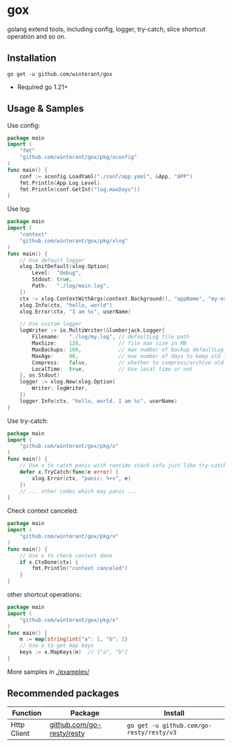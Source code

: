 # gox

golang extend tools, including config, logger, try-catch, slice shortcut operation and so on.

## Installation

```
go get -u github.com/winterant/gox
```
- Required go 1.21+

## Usage & Samples

Use config:
```go
package main
import (
    "fmt"
    "github.com/winterant/gox/pkg/xconfig"
)
func main() {
    conf := xconfig.LoadYaml("./conf/app.yaml", &App, "APP")
    fmt.Println(App.Log.Level)
    fmt.Println(conf.GetInt("log.maxDays"))
}
```

Use log:
```go
package main
import (
    "context"
    "github.com/winterant/gox/pkg/xlog"
)
func main() {
	// Use default logger
	xlog.InitDefault(xlog.Option{
		Level:  "debug",
		Stdout: true,
		Path:   "./log/main.log",
	})
    ctx := xlog.ContextWithArgs(context.Background(), "appName", "my-example-app") // add context args which will print in log
    xlog.Info(ctx, "hello, world")
    xlog.Error(ctx, "I am %s", userName)

    // Use custom logger
    logWriter := io.MultiWriter(&lumberjack.Logger{
        Filename:   "./log/my.log", // defaultLog file path
        MaxSize:    128,            // file max size in MB
        MaxBackups: 100,            // max number of backup defaultLog files
        MaxAge:     90,             // max number of days to keep old files
        Compress:   false,          // whether to compress/archive old files
        LocalTime:  true,           // Use local time or not
    }, os.Stdout)
	logger := xlog.New(xlog.Option{
		Writer: logWriter,
	})
    logger.Info(ctx, "hello, world. I am %s", userName)
}
```

Use try-catch:
```go
package main
import (
    "github.com/winterant/gox/pkg/x"
)
func main() {
    // Use x to catch panic with runtime stack info just like try-catch in other language
    defer x.TryCatch(func(e error) {
        xlog.Error(ctx, "panic: %+v", e)
    })
    // ... other codes which may panic ...
}
```

Check context canceled:
```go
package main
import (
    "github.com/winterant/gox/pkg/x"
)
func main() {
    // Use x to check context done
    if x.CtxDone(ctx) {
        fmt.Println("context canceled")
    }
}
```

other shortcut operations:
```go
package main
import (
    "github.com/winterant/gox/pkg/x"
)
func main() {
    m := map[string]int{"a": 1, "b": 2}
    // Use x to get map keys
    keys := x.MapKeys(m)  // ["a", "b"]
}
```

More samples in [./examples/](./examples/)


## Recommended packages

| Function    | Package                                                        | Install                                  |
|-------------|----------------------------------------------------------------|------------------------------------------|
| Http Client | [github.com/go-resty/resty](https://github.com/go-resty/resty) | `go get -u github.com/go-resty/resty/v3` |
